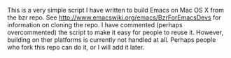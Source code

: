 This is a very simple script I have written to build Emacs on Mac OS X from the bzr repo. See http://www.emacswiki.org/emacs/BzrForEmacsDevs for information on cloning the repo. I have commented (perhaps overcommented) the script to make it easy for people to reuse it. However, building on ther platforms is currently not handled at all. Perhaps people who fork this repo can do it, or I will add it later.

